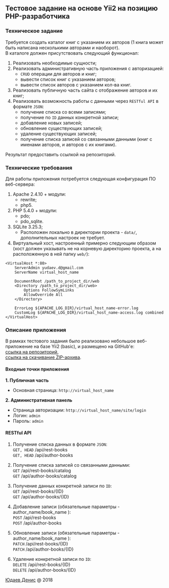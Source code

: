 Тестовое задание на основе Yii2 на позицию PHP-разработчика
-----------------------------------------------------------

### Техническое задание

Требуется создать каталог книг с указанием их авторов (1 книга может быть
написана несколькими авторами и наоборот).    
В каталоге должен присутствовать следующий функционал: 

1. Реализовать необходимые сущности;
2. Реализовать административную часть приложения с авторизацией:
    * `CRUD` операции для авторов и книг;
    * вывести список книг с указанием авторов;
    * вывести список авторов с указанием кол-ва книг.
3. Реализовать публичную часть сайта с отображение авторов и их книг;
4. Реализовать возможность работы с данными через `RESTful API` в формате `JSON`:
    * получение списка со всеми записями;
    * получение по `ID` данных конкретной записи;
    * добавление новых записей;
    * обновление существующих записей;
    * удаление существующих записей;
    * получение списка записей со связанными данными (книг с именами авторов, и авторов с их книгами).
    
Результат предоставить ссылкой на репозиторий.

### Технические требования

Для работы приложения потребуется следующая конфигурация ПО веб-сервера:
1. Apache 2.4.10 + модули:
   * rewrite;
   * php5.
2. PHP 5.4.0 + модули:
   * pdo;
   * pdo_sqlite.
3. SQLite 3.25.3;
   * Расположен локально в директории проекта - `data/`, 
   дополнительных настроек не требует. 
4. Виртуальный хост, настроенный примерно следующим образом (хост должен указывать не на корневую директорию проекта, а на расположенную в ней папку `web/`):
```
<VirtualHost *:80>
    ServerAdmin yudaev.d@gmail.com
    ServerName virtual_host_name

    DocumentRoot /path_to_project_dir/web
    <Directory /path_to_project_dir/web>
        Options FollowSymLinks
        AllowOverride All
    </Directory>

    ErrorLog ${APACHE_LOG_DIR}/virtual_host_name-error.log
    CustomLog ${APACHE_LOG_DIR}/virtual_host_name-access.log combined
</VirtualHost>
```

### Описание приложения

В рамках тестового задания было реализовано небольшое веб-приложение на базе Yii2 (basic), и размещено на GitHub'е:  
[ссылка на репозиторий](https://github.com/Hardcoder-Beast/catalog),  
[ссылка на скачивание ZIP-архива](https://github.com/Hardcoder-Beast/catalog/archive/master.zip).  

#### Входные точки приложения
**1. Публичная часть**
 - Основная страница: `http://virtual_host_name`

**2. Административная панель**
 - Страница авторизации: `http://virtual_host_name/site/login`
 - Логин: `admin`
 - Пароль: `admin`

#### RESTful API

1. Получение списка данных в формате `JSON`:  
  `GET, HEAD` /api/rest-books  
  `GET, HEAD` /api/author-books  

2. Получение списка записей со связанными данными:  
  `GET` /api/rest-books/catalog  
  `GET` /api/author-books/catalog  
  
3. Получение данных конкретной записи по `ID`:  
  `GET` /api/rest-books/{ID}  
  `GET` /api/author-books/{ID}  

4. Добавление записи (обязательные параметры - author_name/book_name ):  
  `POST` /api/rest-books  
  `POST` /api/author-books  

5. Обновление записи (обязательные параметры - author_name/book_name ):  
  `PATCH` /api/rest-books/{ID}  
  `PATCH` /api/author-books/{ID}  

6. Удаление конкретной записи по `ID`:  
  `DELETE` /api/rest-books/{ID}  
  `DELETE` /api/author-books/{ID}  


<a href="mailto:yudaev.d@gmail.com">Юдаев Денис</a> @ 2018